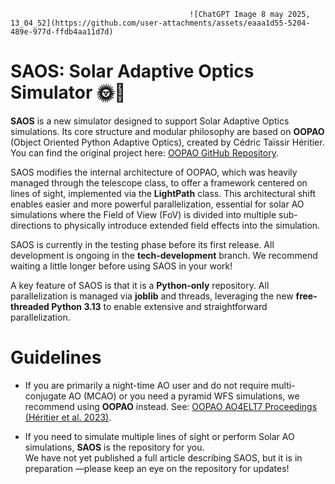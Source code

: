                                             ![ChatGPT Image 8 may 2025, 13_04_52](https://github.com/user-attachments/assets/eaaa1d55-5204-489e-977d-ffdb4aa11d7d)


# SAOS: Solar Adaptive Optics Simulator 🌞🔭

**SAOS** is a new simulator designed to support Solar Adaptive Optics simulations. Its core structure and modular philosophy are based on **OOPAO** (Object Oriented Python Adaptive Optics), created by Cédric Taïssir Héritier. You can find the original project here: [OOPAO GitHub Repository](https://github.com/cheritier/OOPAO/tree/master).

SAOS modifies the internal architecture of OOPAO, which was heavily managed through the telescope class, to offer a framework centered on lines of sight, implemented via the **LightPath** class. This architectural shift enables easier and more powerful parallelization, essential for solar AO simulations where the Field of View (FoV) is divided into multiple sub-directions to physically introduce extended field effects into the simulation.

SAOS is currently in the testing phase before its first release. All development is ongoing in the **tech-development** branch. We recommend waiting a little longer before using SAOS in your work!

A key feature of SAOS is that it is a **Python-only** repository. All parallelization is managed via **joblib** and threads, leveraging the new **free-threaded Python 3.13** to enable extensive and straightforward parallelization.

# Guidelines

- If you are primarily a night-time AO user and do not require multi-conjugate AO (MCAO) or you need a pyramid WFS simulations, we recommend using **OOPAO** instead. See: [OOPAO AO4ELT7 Proceedings (Héritier et al. 2023)](https://hal.science/AO4ELT7/hal-04402878v1).

- If you need to simulate multiple lines of sight or perform Solar AO simulations, **SAOS** is the repository for you.  
  We have not yet published a full article describing SAOS, but it is in preparation —please keep an eye on the repository for updates!
